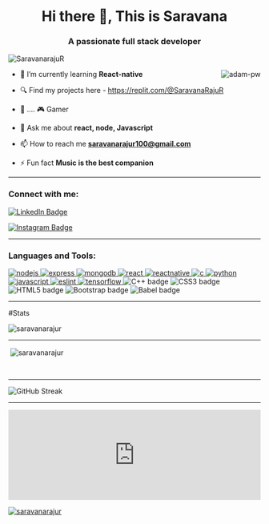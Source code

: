 <h1 align="center">Hi there 👋, This is Saravana</h1>
<h3 align="center">A passionate full stack developer</h3>

<p align="left"> <img src="https://komarev.com/ghpvc/?username=saravanarajur&label=Profile%20views&color=76b1d5&style=plastic" alt="SaravanarajuR" /> </p>



<p><img align="right" src="https://github.com/Adam-pw/Adam-pw/blob/main/animation_500_kxa883sd.gif" alt="adam-pw" /></p>

- 🌱 I’m currently learning **React-native**

- 🔍 Find my projects here - https://replit.com/@SaravanaRajuR

- 💓 .... 🎮 Gamer

- 💬 Ask me about **react, node, Javascript**

- 📫 How to reach me **saravanarajur100@gmail.com**

- ⚡ Fun fact **Music is the best companion**

<hr>

<h3 align="left">Connect with me:</h3>
<p align="left">
<a href="https://www.linkedin.com/in/saravnar/" target="_blank"><img src="https://img.shields.io/badge/-LinkedIn-0e76a8?style=flat-square&logo=Linkedin&logoColor=white" alt="LinkedIn Badge"></a>

<a href="https://instagram.com/saravana._______/" target="_blank"><img src="https://img.shields.io/badge/-Instagram-e4405f?style=flat-square&logo=Instagram&logoColor=white" alt="Instagram Badge"></a>




<hr>

<h3 align="left">Languages and Tools:</h3>
<p align="left"> <a href="https://nodejs.org" target="_blank"> <img src="https://img.shields.io/badge/node.js-6DA55F?style=plastic&logo=node.js&logoColor=white" alt="nodejs" /> </a> <a href="https://expressjs.com" target="_blank"> <img src="https://img.shields.io/badge/express.js-%23404d59.svg?style=plastic&logo=express&logoColor=%2361DAFB" alt="express" /> </a> <a href="https://www.mongodb.com/" target="_blank"> <img src="https://img.shields.io/badge/MongoDB-%234ea94b.svg?style=plastic&logo=mongodb&logoColor=white" alt="mongodb" /> </a> <a href="https://reactjs.org/" target="_blank"> <img src="https://img.shields.io/badge/react-%2320232a.svg?style=plastic&logo=react&logoColor=%2361DAFB" alt="react" /> </a> <a href="https://reactnative.dev/" target="_blank"> <img src="https://img.shields.io/badge/react_native-%2320232a.svg?style=plastic&logo=react&logoColor=%2361DAFB" alt="reactnative" /> </a> <a href="https://en.wikipedia.org/wiki/C_(programming_language)" target="_blank"> <img src="https://img.shields.io/badge/c-%2300599C.svg?style=plastic&logo=c&logoColor=white" alt="c" /> </a> <a href="https://www.python.org" target="_blank"> <img src="https://img.shields.io/badge/python-3670A0?style=plastic&logo=python&logoColor=ffdd54" alt="python" /> </a> <a href="https://www.javascript.com/" target="_blank"> <img src="https://img.shields.io/badge/javascript-%23323330.svg?style=plastic&logo=javascript&logoColor=%23F7DF1E" alt="javascript" /> </a> <a href="https://eslint.org/" target="_blank"> <img src="https://img.shields.io/badge/ESLint-4B3263?style=plastic&logo=eslint&logoColor=white" alt="eslint" /> </a> <a href="https://www.tensorflow.org/" target="_blank"> <img src="https://img.shields.io/badge/TensorFlow-%23FF6F00.svg?style=plastic&logo=TensorFlow&logoColor=white" alt="tensorflow" /> </a>
 <img src="https://img.shields.io/badge/c++-%2300599C.svg?style=plastic&logo=c%2B%2B&logoColor=white" alt="C++ badge">
<img src="https://img.shields.io/badge/css3-%231572B6.svg?style=plastic&logo=css3&logoColor=white" alt="CSS3 badge">
<img src="https://img.shields.io/badge/html5-%23E34F26.svg?style=plastic&logo=html5&logoColor=white" alt="HTML5 badge">
<img src="https://img.shields.io/badge/bootstrap-%23563D7C.svg?style=plastic&logo=bootstrap&logoColor=white" alt="Bootstrap badge">
<img src="https://img.shields.io/badge/Babel-F9DC3e?style=plastic&logo=babel&logoColor=black" alt="Babel badge">

</p>
<hr>
#Stats
<p><img align="left" src="https://github-readme-stats.vercel.app/api/top-langs?username=SaravanarajuR&show_icons=true&locale=en&layout=compact" alt="saravanarajur" /></p>
<br>
<hr>
<p>&nbsp;<img align="center" src="https://github-readme-stats.vercel.app/api?username=SaravanarajuR&show_icons=true&locale=en" alt="saravanarajur" /></p>
<br>
<hr>
<img src="https://github-readme-streak-stats.herokuapp.com/?user=SaravanarajuR&theme=dark&hide_border=true" alt="GitHub Streak" />
<br>
<hr>
<div style="overflow: hidden; width: 100%;"><iframe src="https://github.com/users/SaravanarajuR/contributions?to=2023-04-12&amp;embed=1&amp;grid=1&amp;limit=31&amp;max=365&amp;size=large&amp;date_format=M%20j%5B%2C%20Y%5D" style="border: none; width: 100%; height: 180px;"></iframe></div>
<p align="left"> <a href="https://github.com/ryo-ma/github-profile-trophy"><img src="https://github-profile-trophy.vercel.app/?username=Saravanarajur" alt="saravanarajur" /></a> </p>
<br>
